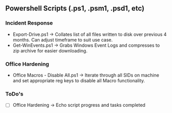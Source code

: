 ## Powershell Scripts (.ps1, .psm1, .psd1, etc)



### Incident Response
- Export-Drive.ps1 -> Collates list of all files written to disk over previous 4 months. Can adjust timeframe to suit use case.
- Get-WinEvents.ps1 -> Grabs Windows Event Logs and compresses to zip archive for easier downloading.


### Office Hardening
- Office Macros - Disable All.ps1 -> Iterate through all SIDs on machine and set appropriate reg keys to disable all Macro functionality.



### ToDo's
- [ ] Office Hardening -> Echo script progress and tasks completed 
